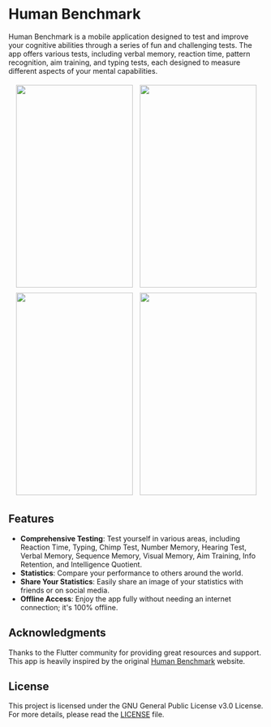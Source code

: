 # Human Benchmark


<p>Human Benchmark is a mobile application designed to test and improve your cognitive abilities through a series of fun and challenging tests. The app offers various tests, including verbal memory, reaction time, pattern recognition, aim training, and typing tests, each designed to measure different aspects of your mental capabilities.</p>


<div align="center">
    <img src="https://i.postimg.cc/jShmHwyX/Screenshot-20251029-175805.jpg" width="230" height="400" style="margin: 5px;">
    <img src="https://i.postimg.cc/JnQsmQXf/Screenshot-20251029-175814.jpg" width="230" height="400" style="margin: 5px;">
    <img src="https://i.postimg.cc/HLDnyN4F/Screenshot-20251029-175855.jpg" width="230" height="400" style="margin: 5px;">
    <img src="https://i.postimg.cc/L5b66Q8Y/Screenshot-20251029-175920.jpg" width="230" height="400" style="margin: 5px;">
</div>

## Features

- **Comprehensive Testing**: Test yourself in various areas, including Reaction Time, Typing, Chimp Test, Number Memory, Hearing Test, Verbal Memory, Sequence Memory, Visual Memory, Aim Training, Info Retention, and Intelligence Quotient.
- **Statistics**: Compare your performance to others around the world.
- **Share Your Statistics**: Easily share an image of your statistics with friends or on social media.
- **Offline Access**: Enjoy the app fully without needing an internet connection; it's 100% offline.

## Acknowledgments

Thanks to the Flutter community for providing great resources and support. This app is heavily inspired by the original [Human Benchmark](https://humanbenchmark.com) website.

## License

This project is licensed under the GNU General Public License v3.0 License. For more details, please read the [LICENSE](LICENSE) file.

